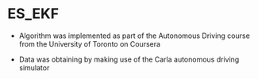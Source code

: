 # ES_EKF

 - Algorithm was implemented as part of the Autonomous Driving course from the University of Toronto on Coursera

 - Data was obtaining by making use of the Carla autonomous driving simulator 
